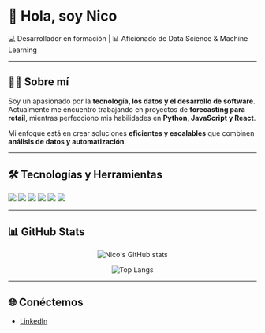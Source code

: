 # 👋 Hola, soy Nico  

💻 Desarrollador en formación | 📊 Aficionado de Data Science & Machine Learning 

---

## 👨‍💻 Sobre mí
Soy un apasionado por la **tecnología, los datos y el desarrollo de software**.  
Actualmente me encuentro trabajando en proyectos de **forecasting para retail**, mientras perfecciono mis habilidades en **Python, JavaScript y React**.  

Mi enfoque está en crear soluciones **eficientes y escalables** que combinen **análisis de datos y automatización**.  

---

## 🛠️ Tecnologías y Herramientas
<p align="left">
  <img src="https://img.shields.io/badge/Python-3776AB?style=for-the-badge&logo=python&logoColor=white" />
  <img src="https://img.shields.io/badge/JavaScript-F7DF1E?style=for-the-badge&logo=javascript&logoColor=black" />
  <img src="https://img.shields.io/badge/React-20232A?style=for-the-badge&logo=react&logoColor=61DAFB" />
  <img src="https://img.shields.io/badge/Node.js-339933?style=for-the-badge&logo=node.js&logoColor=white" />
  <img src="https://img.shields.io/badge/Excel-217346?style=for-the-badge&logo=microsoft-excel&logoColor=white" />
  <img src="https://img.shields.io/badge/Git-F05032?style=for-the-badge&logo=git&logoColor=white" />
</p>

---

## 📊 GitHub Stats
<div align="center">
  
![Nico's GitHub stats](https://github-readme-stats.vercel.app/api?username=Nico-Perry-1990&show_icons=true&theme=tokyonight&hide_border=true&count_private=true)  

![Top Langs](https://github-readme-stats.vercel.app/api/top-langs/?username=Nico-Perry-1990&layout=compact&theme=tokyonight&hide_border=true)

</div>

---

## 🌐 Conéctemos
- <a href="https://www.linkedin.com/in/nicoalfonsoperry/" target="_blank">LinkedIn</a>
